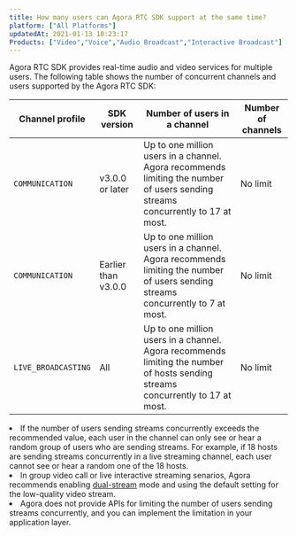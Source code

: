 ```yaml
---
title: How many users can Agora RTC SDK support at the same time?
platform: ["All Platforms"]
updatedAt: 2021-01-13 10:23:17
Products: ["Video","Voice","Audio Broadcast","Interactive Broadcast"]
---
```

Agora RTC SDK provides real-time audio and video services for multiple users. The following table shows the number of concurrent channels and users supported by the Agora RTC SDK:

| Channel profile | SDK version | Number of users in a channel | Number of channels |
| ---------------- | ---------------- | ---------------- | ---------------- |
|    `COMMUNICATION`   |   v3.0.0 or later    |   Up to one million users in a channel. Agora recommends limiting the number of users sending streams concurrently to 17 at most.    | No limit |
|    `COMMUNICATION`   |   Earlier than v3.0.0    |   Up to one million users in a channel. Agora recommends limiting the number of users sending streams concurrently to 7 at most.    | No limit |
|   `LIVE_BROADCASTING`   |   All    |   Up to one million users in a channel. Agora recommends limiting the number of hosts sending streams concurrently to 17 at most.    | No limit |


<div class="alert note"><li>If the number of users sending streams concurrently exceeds the recommended value, each user in the channel can only see or hear a random group of users who are sending streams. For example, if 18 hosts are sending streams concurrently in a live streaming channel, each user cannot see or hear a random one of the 18 hosts.<li>In group video call or live interactive streaming senarios, Agora recommends enabling <a href="https://docs.agora.io/en/Agora%20Platform/terms?platform=All%20Platforms#dual-stream">dual-stream</a > mode and using the default setting for the low-quality video stream.<li>Agora does not provide APIs for limiting the number of users sending streams concurrently, and you can implement the limitation in your application layer.</li></ul></div>